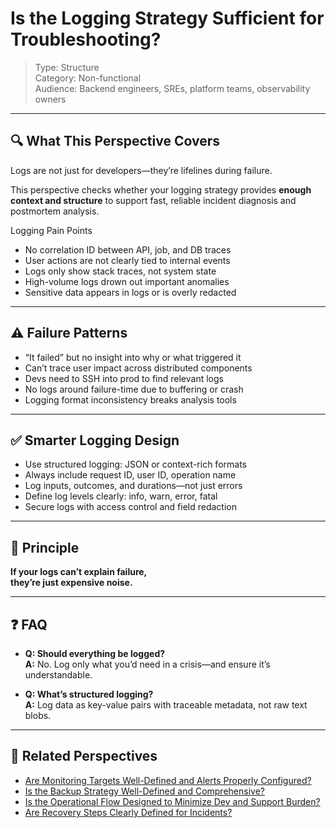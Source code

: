 # Is the Logging Strategy Sufficient for Troubleshooting?

> Type: Structure  
> Category: Non-functional  
> Audience: Backend engineers, SREs, platform teams, observability owners

---

## 🔍 What This Perspective Covers

Logs are not just for developers—they’re lifelines during failure.

This perspective checks whether your logging strategy provides **enough context and structure** to support fast, reliable incident diagnosis and postmortem analysis.

Logging Pain Points

- No correlation ID between API, job, and DB traces  
- User actions are not clearly tied to internal events  
- Logs only show stack traces, not system state  
- High-volume logs drown out important anomalies  
- Sensitive data appears in logs or is overly redacted

---

## ⚠️ Failure Patterns

- “It failed” but no insight into why or what triggered it  
- Can’t trace user impact across distributed components  
- Devs need to SSH into prod to find relevant logs  
- No logs around failure-time due to buffering or crash  
- Logging format inconsistency breaks analysis tools

---

## ✅ Smarter Logging Design

- Use structured logging: JSON or context-rich formats  
- Always include request ID, user ID, operation name  
- Log inputs, outcomes, and durations—not just errors  
- Define log levels clearly: info, warn, error, fatal  
- Secure logs with access control and field redaction

---

## 🧠 Principle

**If your logs can’t explain failure,  
they’re just expensive noise.**

---

## ❓ FAQ

- **Q: Should everything be logged?**  
  **A:** No. Log only what you’d need in a crisis—and ensure it’s understandable.

- **Q: What’s structured logging?**  
  **A:** Log data as key-value pairs with traceable metadata, not raw text blobs.

---

## 🔗 Related Perspectives

- [Are Monitoring Targets Well-Defined and Alerts Properly Configured?](observability-alerting.md)
- [Is the Backup Strategy Well-Defined and Comprehensive?](../availability/backup-strategy.md)
- [Is the Operational Flow Designed to Minimize Dev and Support Burden?](operational-burden.md)
- [Are Recovery Steps Clearly Defined for Incidents?](recovery-runbook.md)
